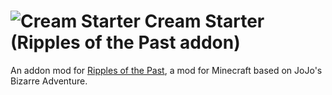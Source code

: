 # ![Cream Starter]([https://github.com/MakutaZeml/RotP-Emperor/blob/main/src/main/resources/assets/rotp_zemperor/textures/power/the_emperor.png?raw=true](https://raw.githubusercontent.com/MakutaZeml/Rotp-CreamStarter/main/src/main/resources/assets/rotp_zcs/textures/power/cream_starter.png)) Cream Starter (Ripples of the Past addon) 
An addon mod for [Ripples of the Past](https://github.com/StandoByte/Ripples-of-the-Past), a mod for Minecraft based on JoJo's Bizarre Adventure.


